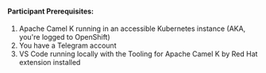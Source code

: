 #### Participant Prerequisites:
1. Apache Camel K running in an accessible Kubernetes instance (AKA, you're logged to OpenShift)
2. You have a Telegram account
3. VS Code running locally with the Tooling for Apache Camel K by Red Hat extension installed
